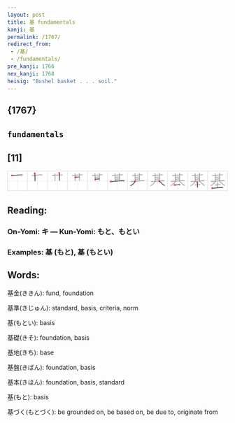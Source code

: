 ```yaml
---
layout: post
title: 基 fundamentals
kanji: 基
permalink: /1767/
redirect_from:
 - /基/
 - /fundamentals/
pre_kanji: 1766
nex_kanji: 1768
heisig: "Bushel basket . . . soil."
---
```


## {1767}

## `fundamentals`

## [11]

<div class="stroke"><img src="../images/E59FBA.png" /></div>

## Reading:

### On-Yomi: キ &mdash; Kun-Yomi: もと、もとい

### Examples: 基 (もと), 基 (もとい)

## Words:

基金(ききん): fund, foundation

基準(きじゅん): standard, basis, criteria, norm

基(もとい): basis

基礎(きそ): foundation, basis

基地(きち): base

基盤(きばん): foundation, basis

基本(きほん): foundation, basis, standard

基(もと): basis

基づく(もとづく): be grounded on, be based on, be due to, originate from
